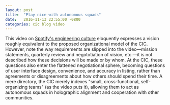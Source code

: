 ```yaml
---
layout: post
title:  "Play nice with autonomous squads"
date:   2016-11-13 22:55:00 -0800
categories: cic blog video
---
```

This video on [Spotify's engineering culture](https://labs.spotify.com/2014/03/27/spotify-engineering-culture-part-1/) eloquently expresses a vision roughly equivalent to the proposed organizational model of the CIC. However, note the way requirements are slipped into the video—mission statements, quarterly review and negototiation of vision, etc.—it is not described how these decisions will be made or by whom. At the CIC, these questions also enter the flattened negotiational sphere, becoming questions of user interface design, convenience, and accuracy in listing, rather than agreements or disagreements about how others should spend their time. A mere directory, the CIC merely indexes "small, cross-functional, self-organizing teams" (as the video puts it), allowing them to act as autonomous squads in holographic alignment and cooperation with other communities.
